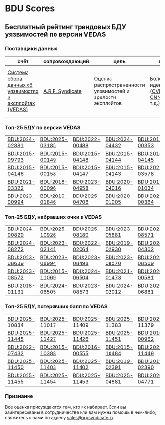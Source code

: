 
# BDU Scores
## Бесплатный рейтинг трендовых БДУ уязвимостей по версии VEDAS

### Поставщики данных
| счёт | cопровождающий | цель | покрытие | определение | частота |
| ----- | ---------- | ------- | -------- | ----------- | --------- |
| [Система сбора данных об уязвимостях и эксплойтах (VEDAS)](https://vedas.arpsyndicate.io) | [A.R.P. Syndicate](https://www.arpsyndicate.io) | Оценка распространенности уязвимостей и зрелости эксплойтов | Более 150 идентификаторов ([CVE](https://github.com/ARPSyndicate/cve-scores), [EUVD](https://github.com/ARPSyndicate/euvd-scores), [CNNVD](https://github.com/ARPSyndicate/cnnvd-scores), [BDU](https://github.com/ARPSyndicate/bdu-scores) и т.д.) | Аналитические данные с открытым исходным кодом (OSINT), полученные от [Exploit Observer](https://www.exploit.observer) | 12-16 часов |



<h3>Топ-25 БДУ по версии VEDAS</h3>

<table>
  <tr>
    <td><a href='https://vedas.arpsyndicate.io/?vuln=BDU:2024-02881'>BDU:2024-02881</a></td>
    <td><a href='https://vedas.arpsyndicate.io/?vuln=BDU:2025-03185'>BDU:2025-03185</a></td>
    <td><a href='https://vedas.arpsyndicate.io/?vuln=BDU:2022-00488'>BDU:2022-00488</a></td>
    <td><a href='https://vedas.arpsyndicate.io/?vuln=BDU:2024-04432'>BDU:2024-04432</a></td>
    <td><a href='https://vedas.arpsyndicate.io/?vuln=BDU:2015-00353'>BDU:2015-00353</a></td>
  </tr>
  <tr>
    <td><a href='https://vedas.arpsyndicate.io/?vuln=BDU:2015-09793'>BDU:2015-09793</a></td>
    <td><a href='https://vedas.arpsyndicate.io/?vuln=BDU:2015-00149'>BDU:2015-00149</a></td>
    <td><a href='https://vedas.arpsyndicate.io/?vuln=BDU:2015-04148'>BDU:2015-04148</a></td>
    <td><a href='https://vedas.arpsyndicate.io/?vuln=BDU:2015-04144'>BDU:2015-04144</a></td>
    <td><a href='https://vedas.arpsyndicate.io/?vuln=BDU:2015-04145'>BDU:2015-04145</a></td>
  </tr>
  <tr>
    <td><a href='https://vedas.arpsyndicate.io/?vuln=BDU:2015-04146'>BDU:2015-04146</a></td>
    <td><a href='https://vedas.arpsyndicate.io/?vuln=BDU:2015-00158'>BDU:2015-00158</a></td>
    <td><a href='https://vedas.arpsyndicate.io/?vuln=BDU:2015-04147'>BDU:2015-04147</a></td>
    <td><a href='https://vedas.arpsyndicate.io/?vuln=BDU:2015-04143'>BDU:2015-04143</a></td>
    <td><a href='https://vedas.arpsyndicate.io/?vuln=BDU:2021-03578'>BDU:2021-03578</a></td>
  </tr>
  <tr>
    <td><a href='https://vedas.arpsyndicate.io/?vuln=BDU:2021-03322'>BDU:2021-03322</a></td>
    <td><a href='https://vedas.arpsyndicate.io/?vuln=BDU:2018-00096'>BDU:2018-00096</a></td>
    <td><a href='https://vedas.arpsyndicate.io/?vuln=BDU:2023-04958'>BDU:2023-04958</a></td>
    <td><a href='https://vedas.arpsyndicate.io/?vuln=BDU:2020-04016'>BDU:2020-04016</a></td>
    <td><a href='https://vedas.arpsyndicate.io/?vuln=BDU:2017-01034'>BDU:2017-01034</a></td>
  </tr>
  <tr>
    <td><a href='https://vedas.arpsyndicate.io/?vuln=BDU:2023-00994'>BDU:2023-00994</a></td>
    <td><a href='https://vedas.arpsyndicate.io/?vuln=BDU:2019-01846'>BDU:2019-01846</a></td>
    <td><a href='https://vedas.arpsyndicate.io/?vuln=BDU:2025-04706'>BDU:2025-04706</a></td>
    <td><a href='https://vedas.arpsyndicate.io/?vuln=BDU:2020-01005'>BDU:2020-01005</a></td>
    <td><a href='https://vedas.arpsyndicate.io/?vuln=BDU:2021-00364'>BDU:2021-00364</a></td>
  </tr>
</table>


<h3>Топ-25 БДУ, набравших очки в VEDAS</h3>

<table>
  <tr>
    <td><a href='https://vedas.arpsyndicate.io/?vuln=BDU:2024-00829'>BDU:2024-00829</a></td>
    <td><a href='https://vedas.arpsyndicate.io/?vuln=BDU:2025-10926'>BDU:2025-10926</a></td>
    <td><a href='https://vedas.arpsyndicate.io/?vuln=BDU:2025-08180'>BDU:2025-08180</a></td>
    <td><a href='https://vedas.arpsyndicate.io/?vuln=BDU:2023-05881'>BDU:2023-05881</a></td>
    <td><a href='https://vedas.arpsyndicate.io/?vuln=BDU:2023-08571'>BDU:2023-08571</a></td>
  </tr>
  <tr>
    <td><a href='https://vedas.arpsyndicate.io/?vuln=BDU:2024-08272'>BDU:2024-08272</a></td>
    <td><a href='https://vedas.arpsyndicate.io/?vuln=BDU:2023-02141'>BDU:2023-02141</a></td>
    <td><a href='https://vedas.arpsyndicate.io/?vuln=BDU:2022-02064'>BDU:2022-02064</a></td>
    <td><a href='https://vedas.arpsyndicate.io/?vuln=BDU:2019-02930'>BDU:2019-02930</a></td>
    <td><a href='https://vedas.arpsyndicate.io/?vuln=BDU:2024-04302'>BDU:2024-04302</a></td>
  </tr>
  <tr>
    <td><a href='https://vedas.arpsyndicate.io/?vuln=BDU:2023-08639'>BDU:2023-08639</a></td>
    <td><a href='https://vedas.arpsyndicate.io/?vuln=BDU:2023-08994'>BDU:2023-08994</a></td>
    <td><a href='https://vedas.arpsyndicate.io/?vuln=BDU:2023-08498'>BDU:2023-08498</a></td>
    <td><a href='https://vedas.arpsyndicate.io/?vuln=BDU:2023-08570'>BDU:2023-08570</a></td>
    <td><a href='https://vedas.arpsyndicate.io/?vuln=BDU:2023-08569'>BDU:2023-08569</a></td>
  </tr>
  <tr>
    <td><a href='https://vedas.arpsyndicate.io/?vuln=BDU:2023-08572'>BDU:2023-08572</a></td>
    <td><a href='https://vedas.arpsyndicate.io/?vuln=BDU:2015-11069'>BDU:2015-11069</a></td>
    <td><a href='https://vedas.arpsyndicate.io/?vuln=BDU:2024-06504'>BDU:2024-06504</a></td>
    <td><a href='https://vedas.arpsyndicate.io/?vuln=BDU:2021-01473'>BDU:2021-01473</a></td>
    <td><a href='https://vedas.arpsyndicate.io/?vuln=BDU:2020-00581'>BDU:2020-00581</a></td>
  </tr>
  <tr>
    <td><a href='https://vedas.arpsyndicate.io/?vuln=BDU:2018-01131'>BDU:2018-01131</a></td>
    <td><a href='https://vedas.arpsyndicate.io/?vuln=BDU:2024-06505'>BDU:2024-06505</a></td>
    <td><a href='https://vedas.arpsyndicate.io/?vuln=BDU:2023-08573'>BDU:2023-08573</a></td>
    <td><a href='https://vedas.arpsyndicate.io/?vuln=BDU:2024-02012'>BDU:2024-02012</a></td>
    <td><a href='https://vedas.arpsyndicate.io/?vuln=BDU:2025-06881'>BDU:2025-06881</a></td>
  </tr>
</table>


<h3>Топ-25 БДУ, потерявших балл по VEDAS</h3>

<table>
  <tr>
    <td><a href='https://vedas.arpsyndicate.io/?vuln=BDU:2025-10834'>BDU:2025-10834</a></td>
    <td><a href='https://vedas.arpsyndicate.io/?vuln=BDU:2025-11017'>BDU:2025-11017</a></td>
    <td><a href='https://vedas.arpsyndicate.io/?vuln=BDU:2025-11409'>BDU:2025-11409</a></td>
    <td><a href='https://vedas.arpsyndicate.io/?vuln=BDU:2025-11383'>BDU:2025-11383</a></td>
    <td><a href='https://vedas.arpsyndicate.io/?vuln=BDU:2025-11379'>BDU:2025-11379</a></td>
  </tr>
  <tr>
    <td><a href='https://vedas.arpsyndicate.io/?vuln=BDU:2025-11445'>BDU:2025-11445</a></td>
    <td><a href='https://vedas.arpsyndicate.io/?vuln=BDU:2025-11427'>BDU:2025-11427</a></td>
    <td><a href='https://vedas.arpsyndicate.io/?vuln=BDU:2025-11426'>BDU:2025-11426</a></td>
    <td><a href='https://vedas.arpsyndicate.io/?vuln=BDU:2025-11451'>BDU:2025-11451</a></td>
    <td><a href='https://vedas.arpsyndicate.io/?vuln=BDU:2016-00962'>BDU:2016-00962</a></td>
  </tr>
  <tr>
    <td><a href='https://vedas.arpsyndicate.io/?vuln=BDU:2022-07432'>BDU:2022-07432</a></td>
    <td><a href='https://vedas.arpsyndicate.io/?vuln=BDU:2015-10388'>BDU:2015-10388</a></td>
    <td><a href='https://vedas.arpsyndicate.io/?vuln=BDU:2016-00555'>BDU:2016-00555</a></td>
    <td><a href='https://vedas.arpsyndicate.io/?vuln=BDU:2015-10484'>BDU:2015-10484</a></td>
    <td><a href='https://vedas.arpsyndicate.io/?vuln=BDU:2025-11449'>BDU:2025-11449</a></td>
  </tr>
  <tr>
    <td><a href='https://vedas.arpsyndicate.io/?vuln=BDU:2025-11450'>BDU:2025-11450</a></td>
    <td><a href='https://vedas.arpsyndicate.io/?vuln=BDU:2025-11403'>BDU:2025-11403</a></td>
    <td><a href='https://vedas.arpsyndicate.io/?vuln=BDU:2025-11402'>BDU:2025-11402</a></td>
    <td><a href='https://vedas.arpsyndicate.io/?vuln=BDU:2019-02391'>BDU:2019-02391</a></td>
    <td><a href='https://vedas.arpsyndicate.io/?vuln=BDU:2019-02390'>BDU:2019-02390</a></td>
  </tr>
  <tr>
    <td><a href='https://vedas.arpsyndicate.io/?vuln=BDU:2025-11455'>BDU:2025-11455</a></td>
    <td><a href='https://vedas.arpsyndicate.io/?vuln=BDU:2025-11454'>BDU:2025-11454</a></td>
    <td><a href='https://vedas.arpsyndicate.io/?vuln=BDU:2025-11453'>BDU:2025-11453</a></td>
    <td><a href='https://vedas.arpsyndicate.io/?vuln=BDU:2025-04881'>BDU:2025-04881</a></td>
    <td><a href='https://vedas.arpsyndicate.io/?vuln=BDU:2020-04771'>BDU:2020-04771</a></td>
  </tr>
</table>


### Признание
Все оценки присуждаются тем, кто их набирает.
Если вы заинтересованы в сотрудничестве или вам нужна помощь в чем-либо, свяжитесь с нами по адресу [sales@arpsyndicate.io](mailto:sales@arpsyndicate.io).

